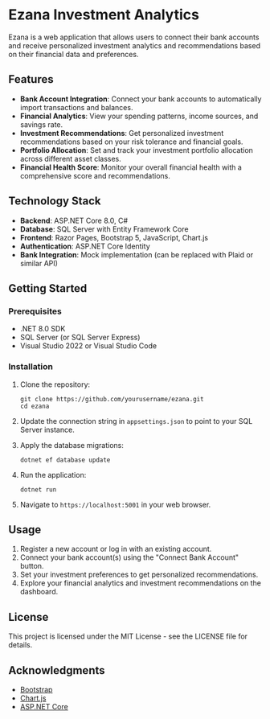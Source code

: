 # Ezana Investment Analytics

Ezana is a web application that allows users to connect their bank accounts and receive personalized investment analytics and recommendations based on their financial data and preferences.

## Features

- **Bank Account Integration**: Connect your bank accounts to automatically import transactions and balances.
- **Financial Analytics**: View your spending patterns, income sources, and savings rate.
- **Investment Recommendations**: Get personalized investment recommendations based on your risk tolerance and financial goals.
- **Portfolio Allocation**: Set and track your investment portfolio allocation across different asset classes.
- **Financial Health Score**: Monitor your overall financial health with a comprehensive score and recommendations.

## Technology Stack

- **Backend**: ASP.NET Core 8.0, C#
- **Database**: SQL Server with Entity Framework Core
- **Frontend**: Razor Pages, Bootstrap 5, JavaScript, Chart.js
- **Authentication**: ASP.NET Core Identity
- **Bank Integration**: Mock implementation (can be replaced with Plaid or similar API)

## Getting Started

### Prerequisites

- .NET 8.0 SDK
- SQL Server (or SQL Server Express)
- Visual Studio 2022 or Visual Studio Code

### Installation

1. Clone the repository:
   ```
   git clone https://github.com/yourusername/ezana.git
   cd ezana
   ```

2. Update the connection string in `appsettings.json` to point to your SQL Server instance.

3. Apply the database migrations:
   ```
   dotnet ef database update
   ```

4. Run the application:
   ```
   dotnet run
   ```

5. Navigate to `https://localhost:5001` in your web browser.

## Usage

1. Register a new account or log in with an existing account.
2. Connect your bank account(s) using the "Connect Bank Account" button.
3. Set your investment preferences to get personalized recommendations.
4. Explore your financial analytics and investment recommendations on the dashboard.

## License

This project is licensed under the MIT License - see the LICENSE file for details.

## Acknowledgments

- [Bootstrap](https://getbootstrap.com/)
- [Chart.js](https://www.chartjs.org/)
- [ASP.NET Core](https://docs.microsoft.com/en-us/aspnet/core/) 